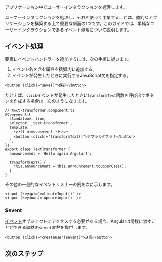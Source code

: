 <docs-decorative-header title="ユーザーインタラクションの処理" imgSrc="adev/src/assets/images/overview.svg"> <!-- markdownlint-disable-line -->
アプリケーション中でユーザーインタラクションを処理します。
</docs-decorative-header>

ユーザーインタラクションを処理し、それを使って作業することは、動的なアプリケーションを構築する上で重要な側面の1つです。このガイドでは、単純なユーザーインタラクションであるイベント処理について説明します。

## イベント処理

要素にイベントハンドラーを追加するには、次の手順に従います。

1. イベント名を含む属性を括弧内に追加する。
2. イベントが発生したときに実行するJavaScript文を指定する。

```angular-html
<button (click)="save()">保存</button>
```

たとえば、`click`イベントが発生したときに`transformText`関数を呼び出すボタンを作成する場合は、次のようになります。

```angular-ts
// text-transformer.component.ts
@Component({
  standalone: true,
  selector: 'text-transformer',
  template: `
    <p>{{ announcement }}</p>
    <button (click)="transformText()">アブラカダブラ！</button>
  `,
})
export class TextTransformer {
  announcement = 'Hello again Angular!';

  transformText() {
    this.announcement = this.announcement.toUpperCase();
  }
}
```

その他の一般的なイベントリスナーの例を次に示します。

```angular-html
<input (keyup)="validateInput()" />
<input (keydown)="updateInput()" />
```

### $event

[イベント](https://developer.mozilla.org/ja/docs/Web/API/Event)オブジェクトにアクセスする必要がある場合、Angularは関数に渡すことができる暗黙の`$event`変数を提供します。

```angular-html
<button (click)="createUser($event)">送信</button>
```

## 次のステップ

<docs-pill-row>
  <docs-pill title="ロジックの共通化" href="essentials/sharing-logic" />
</docs-pill-row>
